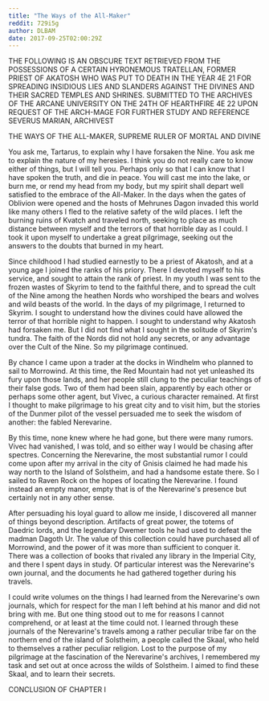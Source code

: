 ```yaml
---
title: "The Ways of the All-Maker"
reddit: 729i5g
author: DLBAM
date: 2017-09-25T02:00:29Z
---
```


THE FOLLOWING IS AN OBSCURE TEXT RETRIEVED FROM THE POSSESSIONS OF A CERTAIN HYRONEMOUS TRATELLAN, FORMER PRIEST OF AKATOSH WHO WAS PUT TO DEATH IN THE YEAR 4E 21 FOR SPREADING INSIDIOUS LIES AND SLANDERS AGAINST THE DIVINES AND THEIR SACRED TEMPLES AND SHRINES. SUBMITTED TO THE ARCHIVES OF THE ARCANE UNIVERSITY ON THE 24TH OF HEARTHFIRE 4E 22 UPON REQUEST OF THE ARCH-MAGE FOR FURTHER STUDY AND REFERENCE
SEVERUS MARIAN, ARCHIVEST

THE WAYS OF THE ALL-MAKER, SUPREME RULER OF MORTAL AND DIVINE

  You ask me, Tartarus, to explain why I have forsaken the Nine. You ask me to explain the nature of my heresies. I think you do not really care to know either of things, but I will tell you. Perhaps only so that I can know that I have spoken the truth, and die in peace. You will cast me into the lake, or burn me, or rend my head from my body, but my spirit shall depart well satisfied to the embrace of the All-Maker. 
  In the days when the gates of Oblivion were opened and the hosts of Mehrunes Dagon invaded this world like many others I fled to the relative safety of the wild places. I left the burning ruins of Kvatch and traveled north, seeking to place as much distance between myself and the terrors of that horrible day as I could. I took it upon myself to undertake a great pilgrimage, seeking out the answers to the doubts that burned in my heart. 

  Since childhood I had studied earnestly to be a priest of Akatosh, and at a young age I joined the ranks of his priory. There I devoted myself to his service, and sought to attain the rank of priest. In my youth I was sent to the frozen wastes of Skyrim to tend to the faithful there, and to spread the cult of the Nine among the heathen Nords who worshiped the bears and wolves and wild beasts of the world. 
  In the days of my pilgrimage, I returned to Skyrim. I sought to understand how the divines could have allowed the terror of that horrible night to happen. I sought to understand why Akatosh had forsaken me. But I did not find what I sought in the solitude of Skyrim's tundra. The faith of the Nords did not hold any secrets, or any advantage over the Cult of the Nine. So my pilgrimage continued. 

  By chance I came upon a trader at the docks in Windhelm who planned to sail to Morrowind. At this time, the Red Mountain had not yet unleashed its fury upon those lands, and her people still clung to the peculiar teachings of their false gods. Two of them had been slain, apparently by each other or perhaps some other agent, but Vivec, a curious character remained. At first I thought to make pilgrimage to his great city and to visit him, but the stories of the Dunmer pilot of the vessel persuaded me to seek the wisdom of another: the fabled Nerevarine. 
 
 By this time, none knew where he had gone, but there were many rumors. Vivec had vanished, I was told, and so either way I would be chasing after spectres. Concerning the Nerevarine, the most substantial rumor I could come upon after my arrival in the city of Gnisis claimed he had made his way north to the Island of Solstheim, and had a handsome estate there. So I sailed to Raven Rock on the hopes of locating the Nerevarine. I found instead an empty manor, empty that is of the Nerevarine's presence but certainly not in any other sense. 
 
 After persuading his loyal guard to allow me inside, I discovered all manner of things beyond description. Artifacts of great power, the totems of Daedric lords, and the legendary Dwemer tools he had used to defeat the madman Dagoth Ur. The value of this collection could have purchased all of Morrowind, and the power of it was more than sufficient to conquer it. There was a collection of books that rivaled any library in the Imperial City, and there I spent days in study. Of particular interest was the Nerevarine's own journal, and the documents he had gathered together during his travels. 
 
 I could write volumes on the things I had learned from the Nerevarine's own journals, which for respect for the man I left behind at his manor and did not bring with me. But one thing stood out to me for reasons I cannot comprehend, or at least at the time could not. I learned through these journals of the Nerevarine's travels among a rather peculiar tribe far on the northern end of the island of Solstheim, a people called the Skaal, who held to themselves a rather peculiar religion. Lost to the purpose of my pilgrimage at the fascination of the Nerevarine's archives, I remembered my task and set out at once across the wilds of Solstheim. I aimed to find these Skaal, and to learn their secrets. 
  
CONCLUSION OF CHAPTER I
